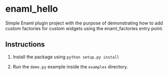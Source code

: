 # enaml_hello
Simple Enaml plugin project with the purpose of demonstrating how to add custom factories for custom widgets using the enaml_factories entry point.

## Instructions

1. Install the package using `python setup.py install`

2. Run the `demo.py` example inside the `examples` directory.


